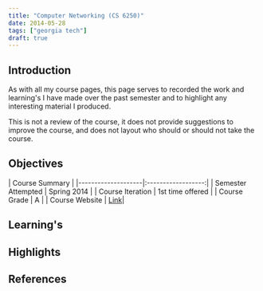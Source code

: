 ```yaml
---
title: "Computer Networking (CS 6250)"
date: 2014-05-28
tags: ["georgia tech"]
draft: true
---
```


## Introduction

As with all my course pages, this page serves to recorded the work and learning's I have made over the past semester and to highlight any interesting material I produced.

This is not a review of the course, it does not provide suggestions to improve the course, and does not layout who should or should not take the course.

## Objectives

| Course Summary |
|--------------------|:------------------:|
| Semester Attempted | Spring 2014 |
| Course Iteration   | 1st time offered |
| Course Grade       | A |
| Course Website     | [Link](http://www.omscs.gatech.edu/cs-6250-computer-networks/)|

## Learning's

## Highlights

## References

